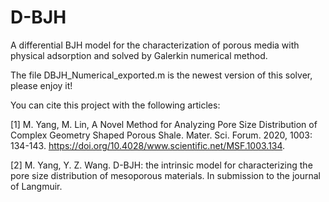 # D-BJH
A differential BJH model for the characterization of porous media with physical adsorption and solved by Galerkin numerical method.

The file DBJH_Numerical_exported.m is the newest version of this solver, please enjoy it!


You can cite this project with the following articles:

[1] M. Yang, M. Lin, A Novel Method for Analyzing Pore Size Distribution of Complex Geometry Shaped Porous Shale. Mater. Sci. Forum. 2020, 1003: 134-143. https://doi.org/10.4028/www.scientific.net/MSF.1003.134.

[2] M. Yang, Y. Z. Wang. D-BJH: the intrinsic model for characterizing the pore size distribution of mesoporous materials. In submission to the journal of Langmuir.
